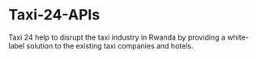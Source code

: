 # Taxi-24-APIs
Taxi 24 help to disrupt the taxi industry in Rwanda by providing a white-label solution to the existing taxi companies and hotels.

